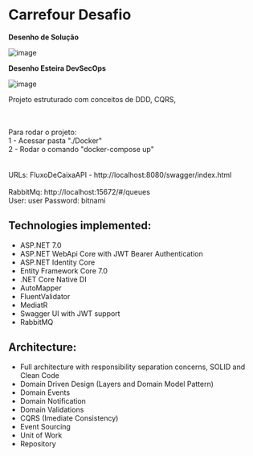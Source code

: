 # Carrefour Desafio
<b>Desenho de Solução </b>

![image](https://github.com/diogocorrealima/desafio-carrefour/assets/13989921/026d787d-c9d2-4f34-9d37-45dce34ac56b)


<b>Desenho Esteira DevSecOps</b>

![image](https://user-images.githubusercontent.com/13989921/217170523-3e763f7d-e4ff-4f78-9283-6b64198cc414.png)



Projeto estruturado com conceitos de DDD, CQRS, 

</br></br>
Para rodar o projeto:
</br>
1 - Acessar pasta "./Docker"</br>
2 - Rodar o comando "docker-compose up"</br>
</br></br>
URLs:
FluxoDeCaixaAPI - http://localhost:8080/swagger/index.html</br>
</br>
RabbitMq: http://localhost:15672/#/queues  </br>
User: user
Password: bitnami
</br>
## Technologies implemented:

- ASP.NET 7.0
 - ASP.NET WebApi Core with JWT Bearer Authentication
 - ASP.NET Identity Core
- Entity Framework Core 7.0
- .NET Core Native DI
- AutoMapper
- FluentValidator
- MediatR
- Swagger UI with JWT support
- RabbitMQ


## Architecture:

- Full architecture with responsibility separation concerns, SOLID and Clean Code
- Domain Driven Design (Layers and Domain Model Pattern)
- Domain Events
- Domain Notification
- Domain Validations
- CQRS (Imediate Consistency)
- Event Sourcing
- Unit of Work
- Repository

